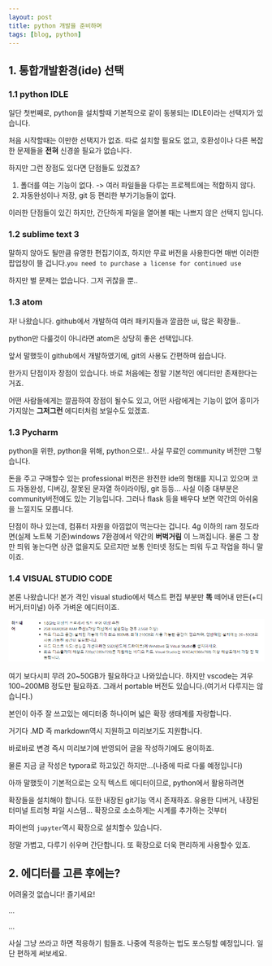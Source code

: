 ```yaml
---
layout: post
title: python 개발을 준비하며
tags: [blog, python]
---
```



## 1. 통합개발환경(ide) 선택

### 1.1 python IDLE

일단 첫번째로, python을 설치할때 기본적으로 같이 동봉되는 IDLE이라는 선택지가 있습니다.

처음 시작할때는 이만한 선택지가 없죠. 따로 설치할 필요도 없고, 호환성이나 다른 복잡한 문제들을 **전혀** 신경쓸 필요가 없습니다.

하지만 그런 장점도 있다면 단점들도 있겠죠?

1. 폴더를 여는 기능이 없다. -> 여러 파일들을 다루는 프로젝트에는 적합하지 않다.
2. 자동완성이나 저장, git 등 편리한 부가기능들이 없다.

이러한 단점들이 있긴 하지만, 간단하게 파일을 열어볼 때는 나쁘지 않은 선택지 입니다.

### 1.2 sublime text 3

말하지 않아도 될만큼 유명한 편집기이죠, 하지만 무료 버전을 사용한다면 매번 이러한 팝업창이 뜰 겁니다.`you need to purchase a license for continued use`

하지만 별 문제는 없습니다. 그저 귀찮을 뿐..

### 1.3 atom

자! 나왔습니다. github에서 개발하여 여러 패키지들과 깔끔한 ui, 많은 확장들..

python만 다룰것이 아니라면 atom은 상당히 좋은 선택입니다.

앞서 말했듯이 github에서 개발하였기에, git의 사용도 간편하며 쉽습니다.

한가지 단점이자 장점이 있습니다. 바로 처음에는 정말 기본적인 에디터만 존재한다는 거죠.

어떤 사람들에게는 깔끔하여 장점이 될수도 있고, 어떤 사람에게는 기능이 없어 흥미가 가지않는 **그저그런** 에디터처럼 보일수도 있겠죠.

### 1.3 Pycharm

python을 위한, python을 위해, python으로!.. 사실 무료인 community 버전만 그렇습니다.

돈을 주고 구매할수 있는 professional 버전은 완전한 ide의 형태를 지니고 있으며 코드 자동완성, 디버깅, 잘못된 문자열 하이라이팅, git 등등... 사실 이중 대부분은 community버전에도 있는 기능입니다. 그러나 flask 등을 배우다 보면 약간의 아쉬움을 느낄지도 모릅니다.

단점이 하나 있는데, 컴퓨터 자원을 아낌없이 먹는다는 겁니다. 4g 이하의 ram 정도라면(실제 노트북 기준)windows 7환경에서 약간의 **버벅거림** 이 느껴집니다. 물론 그 창만 띄워 놓는다면 상관 없을지도 모르지만 보통 인터넷 정도는 띄워 두고 작업을 하니 말이죠.

### 1.4 **VISUAL STUDIO CODE**

본론 나왔습니다! 본가 격인 visual studio에서 텍스트 편집 부분만 **똑** 떼어내 만든(+디버거,터미널) 아주 가벼운 에디터이죠.

![need](image/2021-02-19-003126.png)

여기 보다시피 무려 20~50GB가 필요하다고 나와있습니다. 하지만 vscode는 겨우 100~200MB 정도만 필요하죠. 그래서 portable 버전도 있습니다.(여기서 다루지는 않습니다.)

본인이 아주 잘 쓰고있는 에디터중 하나이며 넓은 확장 생태계를 자랑합니다.

거기다 .MD 즉 markdown역시 지원하고 미리보기도 지원합니다.

바로바로 변경 즉시 미리보기에 반영되어 글을 작성하기에도 용이하죠.

물론 지금 글 작성은 typora로 하고있긴 하지만...(나중에 따로 다룰 예정입니다)

아까 말했듯이 기본적으로는 오직 텍스트 에디터이므로, python에서 활용하려면

확장들을 설치해야 합니다. 또한 내장된 git기능 역시 존재하죠. 유용한 디버거, 내장된 터미널 트리형 파일 시스템... 확장으로 소소하게는 시계를 추가하는 것부터

파이썬의 `jupyter`역시 확장으로 설치할수 있습니다.

정말 가볍고, 다루기 쉬우며 간단합니다. 또 확장으로 더욱 편리하게 사용할수 있죠.

## 2. 에디터를 고른 후에는?

어려울것 없습니다! 즐기세요!

...

...

사실 그냥 쓰라고 하면 적응하기 힘들죠. 나중에 적응하는 법도 포스팅할 예정입니다. 일단 편하게 써보세요.

